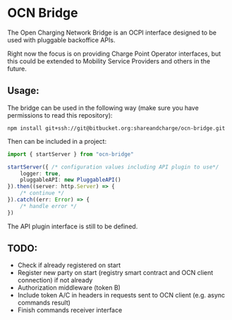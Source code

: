 # OCN Bridge

The Open Charging Network Bridge is an OCPI interface designed to be used with pluggable backoffice APIs.

Right now the focus is on providing Charge Point Operator interfaces, but this could be extended to Mobility Service Providers and others in the future.

## Usage:

The bridge can be used in the following way (make sure you have permissions to read this repository):

```
npm install git+ssh://git@bitbucket.org:shareandcharge/ocn-bridge.git
```

Then can be included in a project:

```ts
import { startServer } from "ocn-bridge"

startServer({ /* configuration values including API plugin to use*/
    logger: true,
    pluggableAPI: new PluggableAPI()
}).then((server: http.Server) => {
    /* continue */
}).catch((err: Error) => {
    /* handle error */
})
```

The API plugin interface is still to be defined.


## TODO:

- Check if already registered on start
- Register new party on start (registry smart contract and OCN client connection) if not already
- Authorization middleware (token B)
- Include token A/C in headers in requests sent to OCN client (e.g. async commands result)
- Finish commands receiver interface
